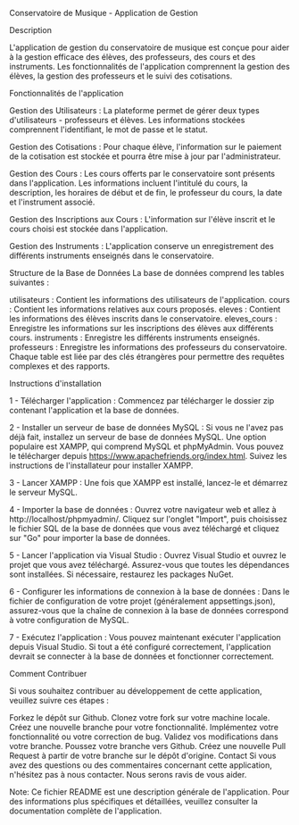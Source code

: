 Conservatoire de Musique - Application de Gestion

Description

L'application de gestion du conservatoire de musique est conçue pour aider à la gestion efficace des élèves, des professeurs, des cours et des instruments. Les fonctionnalités de l'application comprennent la gestion des élèves, la gestion des professeurs et le suivi des cotisations.

Fonctionnalités de l'application

Gestion des Utilisateurs : La plateforme permet de gérer deux types d'utilisateurs - professeurs et élèves. Les informations stockées comprennent l'identifiant, le mot de passe et le statut.

Gestion des Cotisations : Pour chaque élève, l'information sur le paiement de la cotisation est stockée et pourra être mise à jour par l'administrateur.

Gestion des Cours : Les cours offerts par le conservatoire sont présents dans l'application. Les informations incluent l'intitulé du cours, la description, les horaires de début et de fin, le professeur du cours, la date et l'instrument associé.

Gestion des Inscriptions aux Cours : L'information sur l'élève inscrit et le cours choisi est stockée dans l'application.

Gestion des Instruments : L'application conserve un enregistrement des différents instruments enseignés dans le conservatoire.

Structure de la Base de Données
La base de données comprend les tables suivantes :

utilisateurs : Contient les informations des utilisateurs de l'application.
cours : Contient les informations relatives aux cours proposés.
eleves : Contient les informations des élèves inscrits dans le conservatoire.
eleves_cours : Enregistre les informations sur les inscriptions des élèves aux différents cours.
instruments : Enregistre les différents instruments enseignés.
professeurs : Enregistre les informations des professeurs du conservatoire.
Chaque table est liée par des clés étrangères pour permettre des requêtes complexes et des rapports.

Instructions d'installation

1 - Télécharger l'application : Commencez par télécharger le dossier zip contenant l'application et la base de données.

2 - Installer un serveur de base de données MySQL : Si vous ne l'avez pas déjà fait, installez un serveur de base de données MySQL. Une option populaire est XAMPP, qui comprend MySQL et phpMyAdmin. Vous pouvez le télécharger depuis https://www.apachefriends.org/index.html. Suivez les instructions de l'installateur pour installer XAMPP.

3 - Lancer XAMPP : Une fois que XAMPP est installé, lancez-le et démarrez le serveur MySQL.

4 - Importer la base de données : Ouvrez votre navigateur web et allez à http://localhost/phpmyadmin/. Cliquez sur l'onglet "Import", puis choisissez le fichier SQL de la base de données que vous avez téléchargé et cliquez sur "Go" pour importer la base de données.

5 - Lancer l'application via Visual Studio : Ouvrez Visual Studio et ouvrez le projet que vous avez téléchargé. Assurez-vous que toutes les dépendances sont installées. Si nécessaire, restaurez les packages NuGet.

6 - Configurer les informations de connexion à la base de données : Dans le fichier de configuration de votre projet (généralement appsettings.json), assurez-vous que la chaîne de connexion à la base de données correspond à votre configuration de MySQL.

7 - Exécutez l'application : Vous pouvez maintenant exécuter l'application depuis Visual Studio. Si tout a été configuré correctement, l'application devrait se connecter à la base de données et fonctionner correctement.

Comment Contribuer

Si vous souhaitez contribuer au développement de cette application, veuillez suivre ces étapes :

Forkez le dépôt sur Github.
Clonez votre fork sur votre machine locale.
Créez une nouvelle branche pour votre fonctionnalité.
Implémentez votre fonctionnalité ou votre correction de bug.
Validez vos modifications dans votre branche.
Poussez votre branche vers Github.
Créez une nouvelle Pull Request à partir de votre branche sur le dépôt d'origine.
Contact
Si vous avez des questions ou des commentaires concernant cette application, n'hésitez pas à nous contacter. Nous serons ravis de vous aider.

Note: Ce fichier README est une description générale de l'application. Pour des informations plus spécifiques et détaillées, veuillez consulter la documentation complète de l'application.